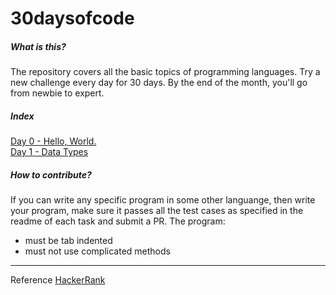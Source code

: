 # 30daysofcode
##### What is this?
The repository covers all the basic topics of programming languages. Try a new challenge every day for 30 days. By the end of the month, you'll go from newbie to expert.
##### Index
[Day 0 - Hello, World.](https://github.com/geekayush/30daysofcode/tree/master/Day0-HelloWorld)<br/>
[Day 1 - Data Types](https://github.com/geekayush/30daysofcode/tree/master/Day1-HelloWorld)
##### How to contribute?
If you can write any specific program in some other languange, then write your program, make sure it passes all the test cases as specified in the readme of each task and submit a PR.
The program:
- must be tab indented
- must not use complicated methods
___
Reference [HackerRank](https://www.hackerrank.com/domains/tutorials/30-days-of-code)